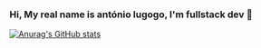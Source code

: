 ### Hi, My real name is antónio lugogo, I'm fullstack dev 👋
[![Anurag's GitHub stats](https://github-readme-stats.vercel.app/api?username=DDarkLexs)](https://github.com/anuraghazra/github-readme-stats)

<!--
**DDarkLexs/DDarkLexs** is a ✨ _special_ ✨ repository because its `README.md` (this file) appears on your GitHub profile.

Here are some ideas to get you started:

- 🔭 I’m currently working on ...
- 🌱 I’m currently learning ...
- 👯 I’m looking to collaborate on ...
- 🤔 I’m looking for help with ...
- 💬 Ask me about ...
- 📫 How to reach me: ...
- 😄 Pronouns: ...
- ⚡ Fun fact: ...
-->
